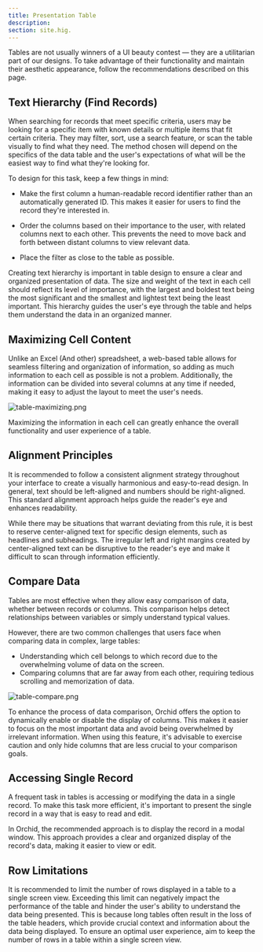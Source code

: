 ```yaml
---
title: Presentation Table 
description: 
section: site.hig.
---
```



<!--
Designing an effective table can be challenging, especially when dealing with a large number of columns or limited space. Let's take a list of products as an example and explore some best practices for table design.

![image](https://user-images.githubusercontent.com/5102591/217396116-b9e87ea5-aaf7-4d3f-8b11-35aba770afc5.png)



- Simplify the columns: Before attempting to resize the table, consider merging columns that are not necessary. For instance, the image and unique identifier columns can be combined to create more space.
- Merge similar information: In the same example, the name and description columns can be merged to provide more information in a smaller space.
- Use filters for complex information: The category column can show the final value, but the whole chain of categories can be specified in filters instead.
- Emphasize important information: The status of the product is important information that should be easily noticeable. Adding an icon that accurately represents the status and highlighting it in gray if the item is missing will improve the visual component of the table.
- Format prices: Proper formatting of prices will improve the overall readability of the table.
- Determine optimal column width: Determine the optimal width for each column to create a visually balanced table.



![image](https://user-images.githubusercontent.com/5102591/217396151-b3983087-24cf-4de4-9f8d-1788721d2cb7.png)


By following these steps, a cluttered table with cramped elements can be transformed into a clear and visually appealing display.
-->





Tables are not usually winners of a UI beauty contest — they are a utilitarian part of our designs.
To take advantage of their functionality and maintain their aesthetic appearance, follow the recommendations described on this page.


## Text Hierarchy (Find Records)

When searching for records that meet specific criteria, users may be looking for a specific item with known details or multiple items that fit certain criteria. They may filter, sort, use a search feature, or scan the table visually to find what they need. The method chosen will depend on the specifics of the data table and the user's expectations of what will be the easiest way to find what they're looking for.

To design for this task, keep a few things in mind:

- Make the first column a human-readable record identifier rather than an automatically generated ID. This makes it easier for users to find the record they're interested in.

- Order the columns based on their importance to the user, with related columns next to each other. This prevents the need to move back and forth between distant columns to view relevant data.

- Place the filter as close to the table as possible.

Creating text hierarchy is important in table design to ensure a clear and organized presentation of data. The size and weight of the text in each cell should reflect its level of importance, with the largest and boldest text being the most significant and the smallest and lightest text being the least important. This hierarchy guides the user's eye through the table and helps them understand the data in an organized manner.


## Maximizing Cell Content

Unlike an Excel (And other) spreadsheet, a web-based table allows for seamless filtering and organization of information, so adding as much information to each cell as possible is not a problem. Additionally, the information can be divided into several columns at any time if needed, making it easy to adjust the layout to meet the user's needs.


![table-maximizing.png](https://orchid.software/img/hig/table-maximizing.png)

Maximizing the information in each cell can greatly enhance the overall functionality and user experience of a table.


## Alignment Principles

It is recommended to follow a consistent alignment strategy throughout your interface to create a visually harmonious and easy-to-read design. In general, text should be left-aligned and numbers should be right-aligned. This standard alignment approach helps guide the reader's eye and enhances readability.

While there may be situations that warrant deviating from this rule, it is best to reserve center-aligned text for specific design elements, such as headlines and subheadings. The irregular left and right margins created by center-aligned text can be disruptive to the reader's eye and make it difficult to scan through information efficiently.


## Compare Data

Tables are most effective when they allow easy comparison of data, whether between records or columns. 
This comparison helps detect relationships between variables or simply understand typical values.

However, there are two common challenges that users face when comparing data in complex, large tables:

- Understanding which cell belongs to which record due to the overwhelming volume of data on the screen.
- Comparing columns that are far away from each other, requiring tedious scrolling and memorization of data.


![table-compare.png](https://orchid.software/img/hig/table-compare.png)

To enhance the process of data comparison, Orchid offers the option to dynamically enable or disable the display of columns. This makes it easier to focus on the most important data and avoid being overwhelmed by irrelevant information. When using this feature, it's advisable to exercise caution and only hide columns that are less crucial to your comparison goals.



## Accessing Single Record

A frequent task in tables is accessing or modifying the data in a single record. To make this task more efficient, it's important to present the single record in a way that is easy to read and edit.

In Orchid, the recommended approach is to display the record in a modal window. This approach provides a clear and organized display of the record's data, making it easier to view or edit.

## Row Limitations

It is recommended to limit the number of rows displayed in a table to a single screen view. Exceeding this limit can negatively impact the performance of the table and hinder the user's ability to understand the data being presented. This is because long tables often result in the loss of the table headers, which provide crucial context and information about the data being displayed. To ensure an optimal user experience, aim to keep the number of rows in a table within a single screen view.
